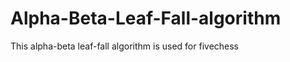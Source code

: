 Alpha-Beta-Leaf-Fall-algorithm
==============================

This alpha-beta leaf-fall algorithm is used for fivechess 
